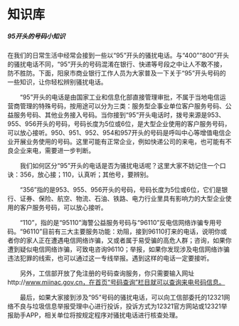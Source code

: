 # 知识库

##### 95开头的号码小知识

​		在我们的日常生活中经常会接到一些以“95”开头的骚扰电话。与“400”“800”开头的骚扰电话不同，“95”开头的号码混淆在银行、快递等号段之中让人不敢不接，防不胜防。下面，阳泉市商业银行工作人员为大家普及一下关于“95”开头号码的一些知识，让你轻松辨别骚扰电话。

　　“95”开头的电话是由国家工业和信息化部直接管理审批，不属于当地电信运营商管理的特殊号码，按用途可以分为三类：服务型企事业单位客户服务号码、公益服务号码、其他业务接入号码。当你接到“95”开头电话时，拨号来源是953、955、956开头的号码，号码长度为5位或6位，是大型企业使用的客户服务号码，可以放心接听。950、951、952、954和957开头的号码是呼叫中心等增值电信企业开展业务使用的号码。这里可能有正常企业，例如快递公司的来电，也可能有不良企业来电，需要进一步判断。

　　我们如何区分“95”开头的电话是否为骚扰电话呢？这里大家不妨记住一个口诀：356，放心接；110，认真听；其他号，要辨别。

　　“356”指的是953、955、956开头的号码，号码长度为5位或6位，它们是银行、证券、保险、航空、物流、石油、铁路、电力行业里具有影响力的大型企业使用的客户服务号码，可以放心接听。

　　“110”，指的是“95110”海警公益服务号码与“96110”反电信网络诈骗专用号码。“96110”目前有三大主要服务功能：劝阻，接到96110打来的电话，说明你或者你的家人正在遭遇电信网络诈骗，又或者属于易受骗的高危人群；咨询，如果你遭到疑似电信网络诈骗，可致电咨询96110；举报，如果你发现涉及电信网络诈骗违法犯罪的线索，也可以通过这一专线举报。遇到这样的电话一定要接听。

　　另外，工信部开放了免注册的号码查询服务，你只需要输入网址http://www.miinac.gov.cn，在首页“号码查询”栏目就可以查询来电号码信息。

　　最后，如果大家接到涉及“95”号码的骚扰电话，可以向工信部委托的12321网络不良与垃圾信息举报受理中心进行投诉，投诉方式为12321官方网站或12321举报助手APP，相关单位将按规定程序对骚扰电话进行核查处理。